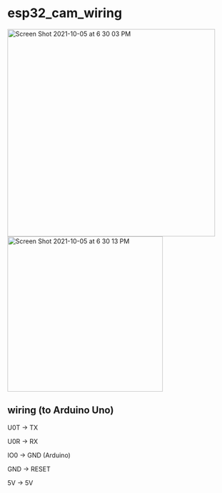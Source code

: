 # esp32_cam_wiring
<img width="465" alt="Screen Shot 2021-10-05 at 6 30 03 PM" src="https://user-images.githubusercontent.com/56200546/136111800-3a6b1074-e1e0-4a37-9067-783214a3c31a.png">
<img width="348" alt="Screen Shot 2021-10-05 at 6 30 13 PM" src="https://user-images.githubusercontent.com/56200546/136111804-b3b0c4d7-b55d-4c26-a938-5730dfef2240.png">

## wiring (to Arduino Uno)
<p>U0T -> TX</p>
<p>U0R -> RX</p>
<p>IO0 -> GND (Arduino)</p>
<p>GND -> RESET</p>
<p>5V -> 5V</p>
